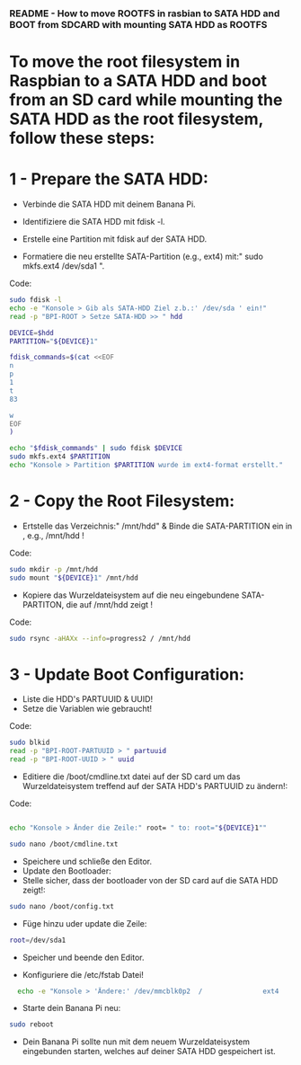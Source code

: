 ### README - How to move ROOTFS in rasbian to SATA HDD and BOOT from SDCARD with mounting SATA HDD as ROOTFS


# To move the root filesystem in Raspbian to a SATA HDD and boot from an SD card while mounting the SATA HDD as the root filesystem, follow these steps:


# 1 - Prepare the SATA HDD:

 - Verbinde die SATA HDD mit deinem Banana Pi.

 - Identifiziere die SATA HDD mit fdisk -l.

 - Erstelle eine Partition mit fdisk auf der SATA HDD.

 - Formatiere die neu erstellte SATA-Partition (e.g., ext4) mit:" sudo mkfs.ext4 /dev/sda1 ".


 Code:
```sh
sudo fdisk -l
echo -e "Konsole > Gib als SATA-HDD Ziel z.b.:' /dev/sda ' ein!"
read -p "BPI-ROOT > Setze SATA-HDD >> " hdd

DEVICE=$hdd
PARTITION="${DEVICE}1"

fdisk_commands=$(cat <<EOF
n
p
1
t
83

w
EOF
)

echo "$fdisk_commands" | sudo fdisk $DEVICE
sudo mkfs.ext4 $PARTITION
echo "Konsole > Partition $PARTITION wurde im ext4-format erstellt."
```


# 2 - Copy the Root Filesystem:

 - Ertstelle das Verzeichnis:" /mnt/hdd" & Binde die SATA-PARTITION ein in , e.g., /mnt/hdd !

Code:
```sh
sudo mkdir -p /mnt/hdd
sudo mount "${DEVICE}1" /mnt/hdd
```

 - Kopiere das Wurzeldateisystem auf die neu eingebundene SATA-PARTITON, die auf /mnt/hdd zeigt !

Code:
```sh
sudo rsync -aHAXx --info=progress2 / /mnt/hdd
```

# 3 - Update Boot Configuration:

- Liste die HDD's PARTUUID & UUID!
- Setze die Variablen wie gebraucht!

Code:
```sh
sudo blkid
read -p "BPI-ROOT-PARTUUID > " partuuid
read -p "BPI-ROOT-UUID > " uuid
```

- Editiere die /boot/cmdline.txt datei auf der SD card um das Wurzeldateisystem treffend auf der SATA HDD's PARTUUID zu ändern!:

Code:
```sh

echo "Konsole > Änder die Zeile:" root= " to: root="${DEVICE}1""

sudo nano /boot/cmdline.txt
```

- Speichere und schließe den Editor.
- Update den Bootloader:
- Stelle sicher, dass der bootloader von der SD card auf die SATA HDD zeigt!:

```sh
sudo nano /boot/config.txt
```
- Füge hinzu uder update die Zeile:

```sh
root=/dev/sda1
```
- Speicher und beende den Editor.

- Konfiguriere die /etc/fstab Datei!

```sh
  echo -e "Konsole > 'Ändere:' /dev/mmcblk0p2  /               ext4    defaults,noatime  0       1 ' zu :' UUID=$uuid  /               ext4    defaults,noatime  0       1 ' !!!"
```


- Starte dein Banana Pi neu:

```sh
sudo reboot
```
- Dein Banana Pi sollte nun mit dem neuem Wurzeldateisystem eingebunden starten, welches auf deiner SATA HDD gespeichert ist.